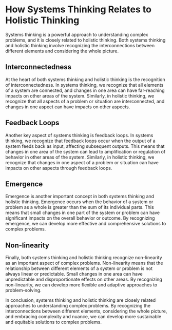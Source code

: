 How Systems Thinking Relates to Holistic Thinking
==============================================================================

Systems thinking is a powerful approach to understanding complex problems, and it is closely related to holistic thinking. Both systems thinking and holistic thinking involve recognizing the interconnections between different elements and considering the whole picture.

Interconnectedness
------------------

At the heart of both systems thinking and holistic thinking is the recognition of interconnectedness. In systems thinking, we recognize that all elements of a system are connected, and changes in one area can have far-reaching impacts on other areas of the system. Similarly, in holistic thinking, we recognize that all aspects of a problem or situation are interconnected, and changes in one aspect can have impacts on other aspects.

Feedback Loops
--------------

Another key aspect of systems thinking is feedback loops. In systems thinking, we recognize that feedback loops occur when the output of a system feeds back as input, affecting subsequent outputs. This means that changes in one area of the system can lead to amplification or regulation of behavior in other areas of the system. Similarly, in holistic thinking, we recognize that changes in one aspect of a problem or situation can have impacts on other aspects through feedback loops.

Emergence
---------

Emergence is another important concept in both systems thinking and holistic thinking. Emergence occurs when the behavior of a system or problem as a whole is greater than the sum of its individual parts. This means that small changes in one part of the system or problem can have significant impacts on the overall behavior or outcome. By recognizing emergence, we can develop more effective and comprehensive solutions to complex problems.

Non-linearity
-------------

Finally, both systems thinking and holistic thinking recognize non-linearity as an important aspect of complex problems. Non-linearity means that the relationship between different elements of a system or problem is not always linear or predictable. Small changes in one area can have unpredictable and disproportionate effects on other areas. By recognizing non-linearity, we can develop more flexible and adaptive approaches to problem-solving.

In conclusion, systems thinking and holistic thinking are closely related approaches to understanding complex problems. By recognizing the interconnections between different elements, considering the whole picture, and embracing complexity and nuance, we can develop more sustainable and equitable solutions to complex problems.
